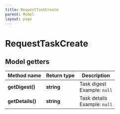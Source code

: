 ```yaml
---
title: RequestTaskCreate
parent: Model
layout: page
---
```


# RequestTaskCreate

## Model getters

Method name | Return type | Description
------------ | ------------- | -------------
**getDigest()** | **string** | Task digest <br>Example: `null` 
**getDetails()** | **string** | Task details <br>Example: `null` 

